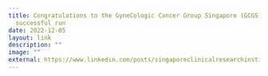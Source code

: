 ```yaml
---
title: Congratulations to the GyneCologic Cancer Group Singapore (GCGS) on a
  successful run
date: 2022-12-05
layout: link
description: ""
image: ""
external: https://www.linkedin.com/posts/singaporeclinicalresearchinstitute_gcgs-masterclass-gynoncology-activity-7005448425131454464-UzOi?utm_source=share&utm_medium=member_desktop
---
```

